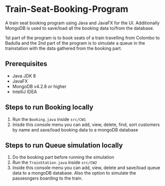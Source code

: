 # Train-Seat-Booking-Program
A train seat booking program using Java and JavaFX for the UI. Additionally MongoDB is used to save/load all the booking data to/from the database.

1st part of the program is to book seats of a train travelling from Colombo to Badulla and the 2nd part of the program is to simulate a queue in the trainstation with the data gathered from the booking part.

## Prerequisites

 - Java JDK 8
 - JavaFX
 - MongoDB v4.2.8 or higher
 - IntelliJ IDEA

## Steps to run Booking locally

1. Run the <code>Booking.java</code> inside <code>src/CW1</code>
2. Inisde this console menu you can add, view, delete, find, sort customers by name and save/load booking data to a mongoDB database

## Steps to run Queue simulation locally

1. Do the booking part before running the simulation
2. Run the <code>TrainStation.java</code> inside <code>src/CW2</code>
3. Inside this console menu you can add, view, delete and save/load queue data to a mongoDB database. Also the option to simulate the passesngers boarding to the train.
